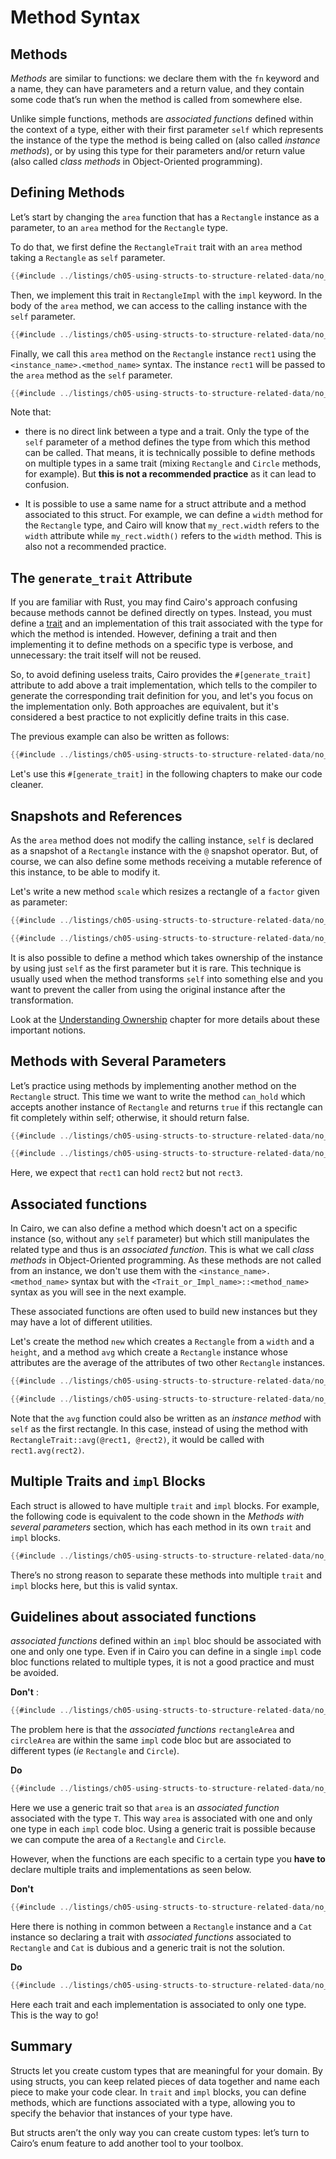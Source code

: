 # Method Syntax

## Methods

_Methods_ are similar to functions: we declare them with the `fn` keyword and a
name, they can have parameters and a return value, and they contain some code
that’s run when the method is called from somewhere else.

Unlike simple functions, methods are _associated functions_ defined within the context of a type, either with their first parameter `self`
which represents the instance of the type the method is being called on (also called _instance methods_),
or by using this type for their parameters and/or return value (also called _class methods_ in Object-Oriented programming).

## Defining Methods

Let’s start by changing the `area` function that has a `Rectangle` instance as a parameter,
to an `area` method for the `Rectangle` type.

To do that, we first define the `RectangleTrait` trait with an `area` method taking a `Rectangle` as `self` parameter.

```rust
{{#include ../listings/ch05-using-structs-to-structure-related-data/no_listing_01_define_methods/src/lib.cairo:trait_definition}}
```

Then, we implement this trait in `RectangleImpl` with the `impl` keyword. In the body of the `area` method, we can access to the calling instance with the `self` parameter.

```rust
{{#include ../listings/ch05-using-structs-to-structure-related-data/no_listing_01_define_methods/src/lib.cairo:trait_implementation}}
```

Finally, we call this `area` method on the `Rectangle` instance `rect1` using the `<instance_name>.<method_name>` syntax. The instance `rect1` will be passed to the `area` method as the `self` parameter.

```rust
{{#include ../listings/ch05-using-structs-to-structure-related-data/no_listing_01_define_methods/src/lib.cairo:main}}
```

Note that:

- there is no direct link between a type and a trait. Only the type of the `self` parameter of a method defines the type from which this method can be called. That means, it is technically possible to define methods on multiple types in a same trait (mixing `Rectangle` and `Circle` methods, for example). But **this is not a recommended practice** as it can lead to confusion.

- It is possible to use a same name for a struct attribute and a method associated to this struct. For example, we can define a `width` method for the `Rectangle` type, and Cairo will know that `my_rect.width` refers to the `width` attribute while `my_rect.width()` refers to the `width` method. This is also not a recommended practice.

## The `generate_trait` Attribute

If you are familiar with Rust, you may find Cairo's approach confusing because methods cannot be defined directly on types. Instead, you must define a [trait](./ch08-02-traits-in-cairo.md) and an implementation of this trait associated with the type for which the method is intended.
However, defining a trait and then implementing it to define methods on a specific type is verbose, and unnecessary: the trait itself will not be reused.

So, to avoid defining useless traits, Cairo provides the `#[generate_trait]` attribute to add above a trait implementation, which tells to the compiler to generate the corresponding trait definition for you, and let's you focus on the implementation only. Both approaches are equivalent, but it's considered a best practice to not explicitly define traits in this case.

The previous example can also be written as follows:

```rust
{{#include ../listings/ch05-using-structs-to-structure-related-data/no_listing_02_gen_trait/src/lib.cairo}}
```

Let's use this `#[generate_trait]` in the following chapters to make our code cleaner.

## Snapshots and References

As the `area` method does not modify the calling instance, `self` is declared as a snapshot of a `Rectangle` instance with the `@` snapshot operator. But, of course, we can also define some methods receiving a mutable reference of this instance, to be able to modify it.

Let's write a new method `scale` which resizes a rectangle of a `factor` given as parameter:

```rust
{{#include ../listings/ch05-using-structs-to-structure-related-data/no_listing_03_references/src/lib.cairo:trait_impl}}

{{#include ../listings/ch05-using-structs-to-structure-related-data/no_listing_03_references/src/lib.cairo:main}}
```

It is also possible to define a method which takes ownership of the instance by using just `self` as the first parameter but it is rare. This technique is usually used when the method transforms `self` into something else and you want to prevent the caller from using the original instance after the transformation.

Look at the [Understanding Ownership](ch04-00-understanding-ownership.md) chapter for more details about these important notions.

## Methods with Several Parameters

Let’s practice using methods by implementing another method on the `Rectangle` struct. This time we want to write the method `can_hold` which accepts another instance of `Rectangle` and returns `true` if this rectangle can fit completely within self; otherwise, it should return false.

```rust
{{#include ../listings/ch05-using-structs-to-structure-related-data/no_listing_04_some_params/src/lib.cairo:trait_impl}}

{{#include ../listings/ch05-using-structs-to-structure-related-data/no_listing_04_some_params/src/lib.cairo:main}}
```

Here, we expect that `rect1` can hold `rect2` but not `rect3`.

## Associated functions

In Cairo, we can also define a method which doesn't act on a specific instance (so, without any `self` parameter) but which still manipulates the related type and thus is an _associated function_. This is what we call _class methods_ in Object-Oriented programming. As these methods are not called from an instance, we don't use them with the `<instance_name>.<method_name>` syntax but with the `<Trait_or_Impl_name>::<method_name>` syntax as you will see in the next example.

These associated functions are often used to build new instances but they may have a lot of different utilities.

Let's create the method `new` which creates a `Rectangle` from a `width` and a `height`, and a method `avg` which create a `Rectangle` instance whose attributes are the average of the attributes of two other `Rectangle` instances.

```rust
{{#include ../listings/ch05-using-structs-to-structure-related-data/no_listing_05_class_methods/src/lib.cairo:trait_impl}}

{{#include ../listings/ch05-using-structs-to-structure-related-data/no_listing_05_class_methods/src/lib.cairo:main}}
```

Note that the `avg` function could also be written as an _instance method_ with `self` as the first rectangle. In this case, instead of using the method with `RectangleTrait::avg(@rect1, @rect2)`, it would be called with `rect1.avg(rect2)`.

## Multiple Traits and `impl` Blocks

Each struct is allowed to have multiple `trait` and `impl` blocks. For example,
the following code is equivalent to the code shown in the _Methods with several parameters_ section, which has each method in its own `trait` and `impl` blocks.

```rust
{{#include ../listings/ch05-using-structs-to-structure-related-data/no_listing_06_multiple_traits/src/lib.cairo:here}}
```

There’s no strong reason to separate these methods into multiple `trait` and `impl`
blocks here, but this is valid syntax.

## Guidelines about associated functions

_associated functions_ defined within an `impl` bloc should be associated with one and only one type.
Even if in Cairo you can define in a single `impl` code bloc functions related to multiple types, it is not a good practice and must be avoided.

**Don't** :

```rust
{{#include ../listings/ch05-using-structs-to-structure-related-data/no_listing_07_impl_bad_practice_generic/src/lib.cairo:bad_implementation}}
```

The problem here is that the _associated functions_ `rectangleArea` and `circleArea` are within the same `impl` code bloc but are associated to different types (_ie_ `Rectangle` and `Circle`).

**Do**

```rust
{{#include ../listings/ch05-using-structs-to-structure-related-data/no_listing_07_impl_bad_practice_generic/src/lib.cairo:good_implementation}}
```

Here we use a generic trait so that `area` is an _associated function_ associated with the type `T`. This way `area` is associated with one and only one type in each `impl` code bloc.
Using a generic trait is possible because we can compute the area of a `Rectangle` and `Circle`.

However, when the functions are each specific to a certain type you **have to** declare multiple traits and implementations as seen below.

**Don't**

```rust
{{#include ../listings/ch05-using-structs-to-structure-related-data/no_listing_08_impl_bad_practice_split/src/lib.cairo:bad_implementation}}
```

Here there is nothing in common between a `Rectangle` instance and a `Cat` instance so declaring a trait with _associated functions_ associated to `Rectangle` and `Cat` is dubious and a generic trait is not the solution.

**Do**

```rust
{{#include ../listings/ch05-using-structs-to-structure-related-data/no_listing_08_impl_bad_practice_split/src/lib.cairo:implementation_split}}
```

Here each trait and each implementation is associated to only one type. This is the way to go!

## Summary

Structs let you create custom types that are meaningful for your domain. By
using structs, you can keep related pieces of data together and name each piece
to make your code clear. In `trait` and `impl` blocks, you can define methods, which
are functions associated with a type, allowing you to specify the behavior that
instances of your type have.

But structs aren’t the only way you can create custom types: let’s turn to
Cairo’s enum feature to add another tool to your toolbox.
